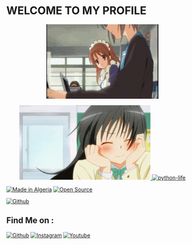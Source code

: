
# WELCOME TO MY PROFILE
<p align="center"><a href="https://github.com/python-life"><img src="i1.gif" height='195' alt="PYTHON LIFE">
  <p align="center"><a href="https://github.com/python-life"><img src="i2.gif" height='195' alt="PYTHON LIFE">
<a href="https://github.com/python-life"><img title="python-life" src="https://github-readme-stats.vercel.app/api?username=python-life&show_icons=true&include_all_commits=true&theme=chartreuse-dark&cache_seconds=3200"></a>
</p>
<p align="left">
<a href="#"><img title="Made in Algeria" src="https://img.shields.io/badge/MADE%20IN-Algérie-green?colorA=%23ff0000&colorB=%23017e40&style=for-the-badge"></a>
<a href ="#"><src="https://img.shields.io/amo/stars/:addonId"></a>
  <a href="#"><img title="Open Source" src="https://img.shields.io/badge/Open%20Source-%E2%9D%A4-green?style=for-the-badge"></a>

[![Github](https://img.shields.io/badge/github-hello--world-green?style=for-the-badge&logo=github)](https://github.com/id-dz)


## Find Me on :

[![Github](https://img.shields.io/badge/github-python--life-green?style=for-the-badge&logo=github)](https://github.com/python-life)
[![Instagram](https://img.shields.io/badge/instagram-python.life-orange?style=for-the-badge&logo=instagram)](https://www.instagram.com/python.life)
[![Youtube](https://img.shields.io/badge/YouTube-python%20life-red?style=for-the-badge&logo=youtube)](https://www.youtube.com/pythonlife)
